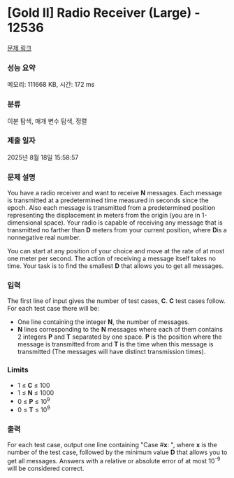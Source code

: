 # [Gold II] Radio Receiver (Large) - 12536 

[문제 링크](https://www.acmicpc.net/problem/12536) 

### 성능 요약

메모리: 111668 KB, 시간: 172 ms

### 분류

이분 탐색, 매개 변수 탐색, 정렬

### 제출 일자

2025년 8월 18일 15:58:57

### 문제 설명

<p>You have a radio receiver and want to receive <strong>N</strong> messages. Each message is transmitted at a predetermined time measured in seconds since the epoch. Also each message is transmitted from a predetermined position representing the displacement in meters from the origin (you are in 1-dimensional space). Your radio is capable of receiving any message that is transmitted no farther than <strong>D</strong> meters from your current position, where <strong>D</strong>is a nonnegative real number.</p>

<p>You can start at any position of your choice and move at the rate of at most one meter per second. The action of receiving a message itself takes no time. Your task is to find the smallest <strong>D</strong> that allows you to get all messages.</p>

### 입력 

 <p>The first line of input gives the number of test cases, <strong>C</strong>. <strong>C</strong> test cases follow. For each test case there will be:</p>

<ul>
	<li>One line containing the integer <strong>N</strong>, the number of messages.</li>
	<li><strong>N</strong> lines corresponding to the <strong>N</strong> messages where each of them contains 2 integers <strong>P</strong> and <strong>T</strong> separated by one space. <strong>P</strong> is the position where the message is transmitted from and <strong>T</strong> is the time when this message is transmitted (The messages will have distinct transmission times).</li>
</ul>

<h3>Limits</h3>

<ul>
	<li>1 ≤ <strong>C</strong> ≤ 100</li>
	<li>1 ≤ <strong>N</strong> ≤ 1000</li>
	<li>0 ≤ <strong>P</strong> ≤ 10<sup>9</sup></li>
	<li>0 ≤ <strong>T</strong> ≤ 10<sup>9</sup></li>
</ul>

<div> </div>

<p> </p>

### 출력 

 <p>For each test case, output one line containing "Case #<strong>x</strong>: ", where <strong>x</strong> is the number of the test case, followed by the minimum value <strong>D</strong> that allows you to get all messages. Answers with a relative or absolute error of at most 10<sup>-9</sup> will be considered correct.</p>

